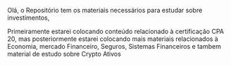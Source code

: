 Olá, o Repositório tem os materiais necessários para estudar sobre investimentos,

Primeiramente estarei colocando conteúdo relacionado à certificação CPA 20, mas posteriormente estarei colocando mais materiais relacionados à Economia, mercado Financeiro, Seguros, Sistemas Financeiros e tambem material de estudo sobre Crypto Ativos